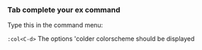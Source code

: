 ### Tab complete your ex command

Type this in the command menu:

`:col<C-d>`
The options 'colder colorscheme should be displayed  
